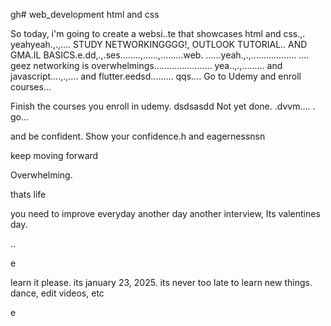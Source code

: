 gh# web_development
html and css

So today, i'm going to create a websi..te that showcases html and css.,.
yeahyeah.,.,....
STUDY NETWORKINGGGG!, OUTLOOK TUTORIAL.. AND GMA.IL BASICS.e.dd,.,.ses........,......,.........web.
......yeah.,.,..................
....
geez networking is overwhelmings.......................
yea..,.,.........
and javascript....,.,....
and flutter.eedsd.........
qqs....
Go to Udemy and enroll courses...

Finish the courses you enroll in udemy.
dsdsasdd
Not yet done. .dvvm....
.
go...

and be confident.
Show your confidence.h
and eagernessnsn

keep moving forward

Overwhelming.

thats life

you need to improve everyday
another day another interview, Its valentines day.

..

e










learn it please. its january 23, 2025. its never too late to learn new things.
dance, edit videos, etc

e 
